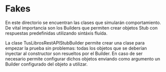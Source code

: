 # Fakes
En este directorio se encuentran las clases que simularán comportamiento. De vital importancia son los Builders que permiten crear objetos Stub con respuestas predefinidas utilizando sintáxis fluída.

La clase TusLibrosRestAPIStubBuilder permite crear una clase para empezar la prueba sin problemas: todas los objetos que se deberían inyectar al constructor son resueltos por el Builder. En caso de ser necesario permite configurar dichos objetos enviando como argumento un Builder configurado del objeto a utilizar.
